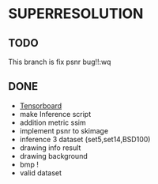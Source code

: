 # SUPERRESOLUTION
## TODO
This branch is fix psnr bug!!:wq

## DONE
* [Tensorboard](https://github.com/yunjey/pytorch-tutorial/tree/master/tutorials/04-utils/tensorboard)
* make Inference script
* addition metric ssim
* implement psnr to skimage
* inference 3 dataset (set5,set14,BSD100)
* drawing info result
* drawing background
* bmp !
* valid dataset
